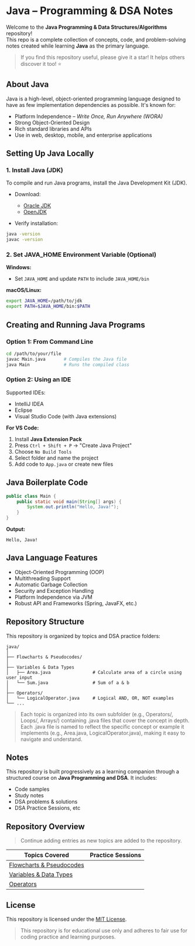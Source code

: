 # Java – Programming & DSA Notes
Welcome to the **Java Programming & Data Structures/Algorithms** repository!  
This repo is a complete collection of concepts, code, and problem-solving notes created while learning **Java** as the primary language.

> If you find this repository useful, please give it a star! It helps others discover it too! ⭐

## About Java
Java is a high-level, object-oriented programming language designed to have as few implementation dependencies as possible. It's known for:

- Platform Independence – *Write Once, Run Anywhere (WORA)*
- Strong Object-Oriented Design
- Rich standard libraries and APIs
- Use in web, desktop, mobile, and enterprise applications

## Setting Up Java Locally
### 1. Install Java (JDK)
To compile and run Java programs, install the Java Development Kit (JDK).

- Download:
  - [Oracle JDK](https://www.oracle.com/java/)
  - [OpenJDK](https://openjdk.org/)

- Verify installation:
```bash
java -version
javac -version
```

### 2. Set JAVA_HOME Environment Variable (Optional)
**Windows:**
- Set `JAVA_HOME` and update `PATH` to include `JAVA_HOME/bin`

**macOS/Linux:**
```bash
export JAVA_HOME=/path/to/jdk
export PATH=$JAVA_HOME/bin:$PATH
```

## Creating and Running Java Programs

### Option 1: From Command Line
```bash
cd /path/to/your/file
javac Main.java       # Compiles the Java file
java Main             # Runs the compiled class
```

### Option 2: Using an IDE
Supported IDEs:
- IntelliJ IDEA
- Eclipse
- Visual Studio Code (with Java extensions)

**For VS Code:**
1. Install **Java Extension Pack**
2. Press `Ctrl + Shift + P` → "Create Java Project"
3. Choose `No Build Tools`
4. Select folder and name the project
5. Add code to `App.java` or create new files

## Java Boilerplate Code
```java
public class Main {
    public static void main(String[] args) {
        System.out.println("Hello, Java!");
    }
}
```

**Output:**
```
Hello, Java!
```

## Java Language Features
- Object-Oriented Programming (OOP)
- Multithreading Support
- Automatic Garbage Collection
- Security and Exception Handling
- Platform Independence via JVM
- Robust API and Frameworks (Spring, JavaFX, etc.)

## Repository Structure
This repository is organized by topics and DSA practice folders:

```text
java/
│
├── Flowcharts & Pseudocodes/
│
├── Variables & Data Types
│   ├── Area.java                # Calculate area of a circle using user input
│   └── Sum.java                 # Sum of a & b
│
├── Operators/
│   └── LogicalOperator.java     # Logical AND, OR, NOT examples
└── ...
```

> Each topic is organized into its own subfolder (e.g., Operators/, Loops/, Arrays/) containing .java files that cover the concept in depth.
> Each .java file is named to reflect the specific concept or example it implements (e.g., Area.java, LogicalOperator.java), making it easy to navigate and understand.

## Notes
This repository is built progressively as a learning companion through a structured course on **Java Programming and DSA**. It includes:

- Code samples
- Study notes
- DSA problems & solutions
- DSA Practice Sessions, etc

## Repository Overview
> Continue adding entries as new topics are added to the repository.

| Topics Covered  | Practice Sessions |
|-----------------|-------------------|
| [Flowcharts & Pseudocodes](./Flowcharts%20%26%20Pseudocodes) |
| [Variables & Data Types](./Variables%20%26%20Data%20Types) |
| [Operators](./Operators) |

## License
This repository is licensed under the [MIT License](./LICENSE).
> This repository is for educational use only and adheres to fair use for coding practice and learning purposes.

